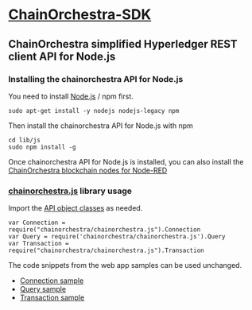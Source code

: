 # [ChainOrchestra-SDK](https://github.com/ChainOrchestra/ChainOrchestra-SDK)

## ChainOrchestra simplified Hyperledger REST client API for Node.js

### Installing the chainorchestra API for Node.js

You need to install [Node.js](https://nodejs.org/) / npm first.

```
sudo apt-get install -y nodejs nodejs-legacy npm
```

Then install the chainorchestra API for Node.js with npm

```
cd lib/js
sudo npm install -g
```

Once chainorchestra API for Node.js is installed, you can also install the 
[ChainOrchestra blockchain nodes for Node-RED](../../tools/node-red-contrib-chainorchestra)


### [chainorchestra.js](https://chainorchestra.github.io/ChainOrchestra-SDK/chainorchestra.js.html) library usage

Import the [API object classes](https://chainorchestra.github.io/ChainOrchestra-SDK/index.html) as needed.

```
var Connection = require("chainorchestra/chainorchestra.js").Connection
var Query = require('chainorchestra/chainorchestra.js').Query
var Transaction = require("chainorchestra/chainorchestra.js").Transaction
```

The code snippets from the web app samples can be used unchanged.

  * [Connection sample](http://chainorchestra.net/ChainOrchestra-SDK/sampleConnection.html)
  * [Query sample](http://chainorchestra.net/ChainOrchestra-SDK/sampleQuery.html)
  * [Transaction sample](http://chainorchestra.net/ChainOrchestra-SDK/sampleTransaction.html)


